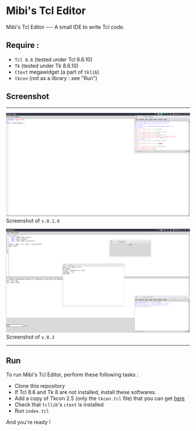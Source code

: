 # Mibi's Tcl Editor
Mibi's Tcl Editor --- A small IDE to write Tcl code.
## Require :
* `Tcl 8.6` (tested under Tcl 8.6.10)
* `Tk` (tested under Tk 8.6.10)
* `Ctext` megawidget (a part of `tklib`)
* `tkcon` (not as a library : see "Run")
## Screenshot
---
![Mibi's Tcl Editor in action !](screenshot.png)
Screenshot of `v.0.1.6`

![Mibi's Tcl Editor in action !](screenshot2.png)
Screenshot of `v.0.3`

---
## Run
To run Mibi's Tcl Editor, perform these following tasks :
* Clone this repository
* If Tcl 8.6 and Tk 8 are not installed, install these softwares.
* Add a copy of Tkcon 2.5 (only the `tkcon.tcl` file) that you can get [here](https://sourceforge.net/projects/tkcon/)
* Check that `tcllib`'s `ctext` is installed
* Run `index.tcl`

And you're ready !
